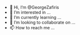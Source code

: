 - 👋 Hi, I’m @GeorgeZafiris
- 👀 I’m interested in ...
- 🌱 I’m currently learning ...
- 💞️ I’m looking to collaborate on ...
- 📫 How to reach me ...

<!---
GeorgeZafiris/GeorgeZafiris is a ✨ special ✨ repository because its `README.md` (this file) appears on your GitHub profile.
You can click the Preview link to take a look at your changes.
--->
